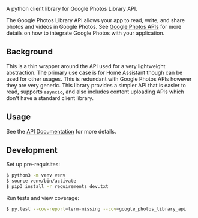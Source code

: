 A python client library for Google Photos Library API. 

The Google Photos Library API allows your app to read, write, and share photos
and videos in Google Photos. See [Google Photos APIs](https://developers.google.com/photos)
for more details on how to integrate Google Photos with your application.

## Background

This is a thin wrapper around the API used for a very lightweight abstraction. The
primary use case is for Home Assistant though can be used for other usages. This
is redundant with Google Photos APIs however they are very generic. This library
provides a simpler API that is easier to read, supports `asyncio`, and also
includes content uploading APIs which don't have a standard client library.

## Usage

See the [API Documentation](https://allenporter.github.io/python-google-photos-library-api/) for more details.

## Development

Set up pre-requisites:

```bash
$ python3 -m venv venv
$ source venv/bin/activate
$ pip3 install -r requirements_dev.txt
```

Run tests and view coverage:
```bash
$ py.test --cov-report=term-missing --cov=google_photos_library_api
```
